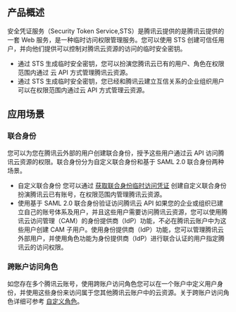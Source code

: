 ## 产品概述
安全凭证服务（Security Token Service,STS）是腾讯云提供的是腾讯云提供的一套 Web 服务，是一种临时访问权限管理服务。您可以使用 STS 创建可信任用户，并向他们提供可以控制对腾讯云资源的访问的临时安全密钥。
- 通过 STS 生成临时安全密钥，您可以扮演您腾讯云已有的用户、角色在权限范围内通过 云 API 方式管理腾讯云资源。
- 通过 STS 生成临时安全密钥，您已经和腾讯云建立互信关系的企业组织用户可以在权限范围内通过云 API 方式管理云资源。

## 应用场景
### 联合身份
您可以为您在腾讯云外部的用户创建联合身份，授予这些用户通过云 API 访问腾讯云资源的权限。联合身份分为自定义联合身份和基于 SAML 2.0 联合身份两种场景。
- 自定义联合身份
您可以通过 [获取联合身份临时访问凭证](https://cloud.tencent.com/document/product/598/33416) 创建自定义联合身份扮演腾讯云已有账号，在权限范围内管理腾讯云资源。
- 使用基于 SAML 2.0 联合身份验证访问腾讯云 API
如果您的企业或组织已建立自己的账号体系及用户，并且这些用户需要访问腾讯云资源，您可以使用腾讯云访问管理（CAM）的身份提供商（IdP）功能，不必在腾讯云账户中为这些用户创建 CAM 子用户。使用身份提供商（IdP）功能，您可以管理腾讯云外部用户，并使用角色功能为身份提供商（IdP）进行联合认证的用户指定腾讯云的访问权限。

### 跨账户访问角色
如您存在多个腾讯云账号，使用跨账户访问角色您可以在一个账户中定义用户身份，并使用这些身份来访问属于您其他腾讯云账户中的云资源。关于跨账户访问角色详细可参考 [自定义角色](https://cloud.tencent.com/document/product/598/19421#.E8.87.AA.E5.AE.9A.E4.B9.89.E8.A7.92.E8.89.B2)。

